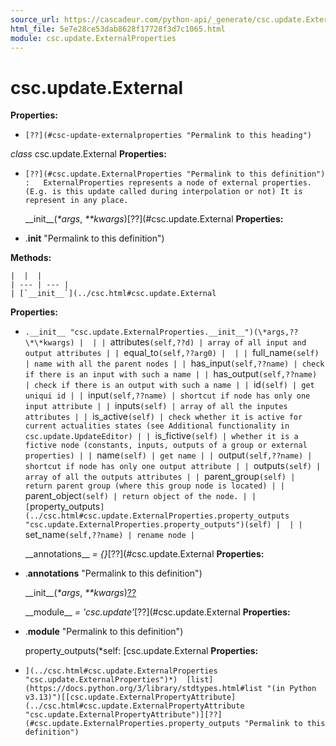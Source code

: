 ```yaml
---
source_url: https://cascadeur.com/python-api/_generate/csc.update.ExternalProperties.html
html_file: 5e7e28ce53dab8628f17728f3d7c1065.html
module: csc.update.ExternalProperties
---
```


# csc.update.External
**Properties:**
- `[??](#csc-update-externalproperties "Permalink to this heading")`

*class* csc.update.External
**Properties:**
- `[??](#csc.update.ExternalProperties "Permalink to this definition")
:   ExternalProperties represents a node of external properties.
    (E.g. is this update called during interpolation or not)
    It is represent in any place.`

    \_\_init\_\_(*\*args*, *\*\*kwargs*)[??](#csc.update.External
**Properties:**
- .__init__ "Permalink to this definition")

    
**Methods:**

    |  |  |
    | --- | --- |
    | [`__init__`](../csc.html#csc.update.External
**Properties:**
- `.__init__ "csc.update.ExternalProperties.__init__")(\*args,??\*\*kwargs) |  |
    | `attributes`(self,??d) | array of all input and output attributes |
    | `equal_to`(self,??arg0) |  |
    | `full_name`(self) | name with all the parent nodes |
    | `has_input`(self,??name) | check if there is an input with such a name |
    | `has_output`(self,??name) | check if there is an output with such a name |
    | `id`(self) | get uniqui id |
    | `input`(self,??name) | shortcut if node has only one input attribute |
    | `inputs`(self) | array of all the inputes attributes |
    | `is_active`(self) | check whether it is active for current actualities states (see Additional functionality in csc.update.UpdateEditor) |
    | `is_fictive`(self) | whether it is a fictive node (constants, inputs, outputs of a group or external properties) |
    | `name`(self) | get name |
    | `output`(self,??name) | shortcut if node has only one output attribute |
    | `outputs`(self) | array of all the outputs attributes |
    | `parent_group`(self) | return parent group (where this group node is located) |
    | `parent_object`(self) | return object of the node. |
    | [`property_outputs`](../csc.html#csc.update.ExternalProperties.property_outputs "csc.update.ExternalProperties.property_outputs")(self) |  |
    | `set_name`(self,??name) | rename node |`

    \_\_annotations\_\_ *= {}*[??](#csc.update.External
**Properties:**
- .__annotations__ "Permalink to this definition")

    \_\_init\_\_(*\*args*, *\*\*kwargs*)[??](#id0 "Permalink to this definition")

    \_\_module\_\_ *= 'csc.update'*[??](#csc.update.External
**Properties:**
- .__module__ "Permalink to this definition")

    property\_outputs(*self: [csc.update.External
**Properties:**
- `](../csc.html#csc.update.ExternalProperties "csc.update.ExternalProperties")*)  [list](https://docs.python.org/3/library/stdtypes.html#list "(in Python v3.13)")[[csc.update.ExternalPropertyAttribute](../csc.html#csc.update.ExternalPropertyAttribute "csc.update.ExternalPropertyAttribute")][??](#csc.update.ExternalProperties.property_outputs "Permalink to this definition")`
